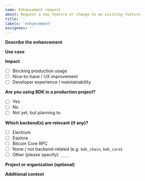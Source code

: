 ```yaml
---
name: Enhancement request
about: Request a new feature or change to an existing feature
title: ''
labels: 'enhancement'
assignees: ''
---
```


**Describe the enhancement**  
<!-- A clear and concise description of what you would like added or changed. -->

**Use case**  
<!-- Tell us how you or others will use this new feature or change to an existing feature. -->

**Impact**
- [ ] Blocking production usage
- [ ] Nice-to-have / UX improvement
- [ ] Developer experience / maintainability

**Are you using BDK in a production project?**
- [ ] Yes
- [ ] No
- [ ] Not yet, but planning to

**Which backend(s) are relevant (if any)?**
- [ ] Electrum
- [ ] Esplora
- [ ] Bitcoin Core RPC
- [ ] None / not backend-related (e.g. `bdk_chain`, `bdk_core`)
- [ ] Other (please specify): `____`

**Project or organization (optional)**
<!-- e.g. BitKey, LDK, personal wallet project, etc. -->

**Additional context**
<!-- Add any other context, links, or design thoughts here. -->